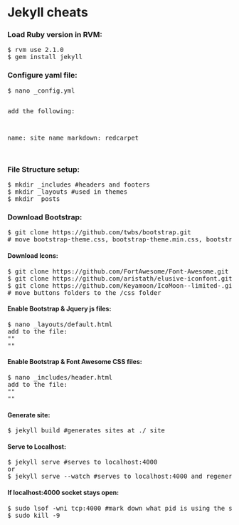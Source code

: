 Jekyll cheats
=============

<h3>Load Ruby version in RVM:</h3>
<pre>
$ rvm use 2.1.0
$ gem install jekyll
</pre>

<h3>Configure yaml file:</h3>
<pre>
$ nano _config.yml

add the following:

name: site name
markdown: redcarpet

</pre>

<h3>File Structure setup:</h3>
<pre>
$ mkdir _includes #headers and footers
$ mkdir _layouts #used in themes
$ mkdir _posts
</pre>

<h3>Download Bootstrap:</h3>
<pre>
$ git clone https://github.com/twbs/bootstrap.git
# move bootstrap-theme.css, bootstrap-theme.min.css, bootstrap.css, bootstrap.min.css to the /css folder
</pre>

<h4>Download Icons:</h4>
<pre>
$ git clone https://github.com/FortAwesome/Font-Awesome.git #Font Awesome
$ git clone https://github.com/aristath/elusive-iconfont.git #elusive
$ git clone https://github.com/Keyamoon/IcoMoon--limited-.git #icomoon
# move buttons folders to the /css folder
</pre>

<h4>Enable Bootstrap & Jquery js files:</h4>
<pre>
$ nano _layouts/default.html
add to the file:
"<script src="{{ site.url }}/js/bootstrap.js"></script>"
"<script src="http://code.jquery.com/jquery-1.10.1.min.js"></script>"
</pre>

<h4>Enable Bootstrap & Font Awesome CSS files:</h4>
<pre>
$ nano _includes/header.html
add to the file:
"<link rel="stylesheet" href="{{ site.url }}/css/bootstrap.css">"
"<link href="//netdna.bootstrapcdn.com/font-awesome/4.0.3/css/font-awesome.css" rel="stylesheet">"
</pre>

<h4>Generate site:</h4>
<pre>
$ jekyll build #generates sites at ./_site
</pre>

<h4>Serve to Localhost:</h4>
<pre>
$ jekyll serve #serves to localhost:4000
or
$ jekyll serve --watch #serves to localhost:4000 and regenerates for changes
</pre>

<h4>If localhost:4000 socket stays open:</h4>
<pre>
$ sudo lsof -wni tcp:4000 #mark down what pid is using the socket
$ sudo kill -9 <pid>
</pre>
